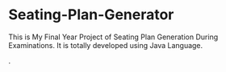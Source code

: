 # Seating-Plan-Generator

This is My Final Year Project of Seating Plan Generation During Examinations. It is totally developed using Java Language.







































































































































































































































































































































































.






































